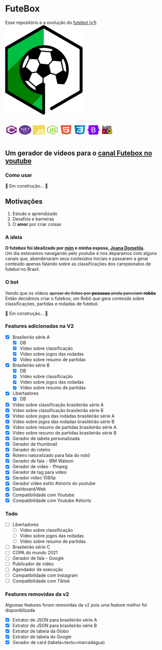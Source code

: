 
# FuteBox 
Esse repositório e a evolução do [futebot (v1)](https://github.com/michelsantana/futebot/)
<img src="https://github.com/michelsantana/futebox/blob/main/Futebox/Futebox/wwwroot/img/logo-1.png?raw=true" width="250">
<div style="display: inline_block"><br>
  <img align="center" alt="michel-csharp" height="30" width="40" src="https://raw.githubusercontent.com/devicons/devicon/master/icons/csharp/csharp-original.svg">
  <img align="center" alt="michel-dotnetcore" height="30" width="40" src="https://raw.githubusercontent.com/devicons/devicon/master/icons/dotnetcore/dotnetcore-original.svg">
  <img align="center" alt="michel-javascript" height="30" width="40" src="https://raw.githubusercontent.com/devicons/devicon/master/icons/javascript/javascript-plain.svg">
  <img align="center" alt="michel-nodejs" height="30" width="40" src="https://raw.githubusercontent.com/devicons/devicon/master/icons/nodejs/nodejs-plain.svg">
  <img align="center" alt="michel-html5" height="30" width="40" src="https://raw.githubusercontent.com/devicons/devicon/master/icons/html5/html5-original.svg">
  <img align="center" alt="michel-css3" height="30" width="40" src="https://raw.githubusercontent.com/devicons/devicon/master/icons/css3/css3-original.svg">
  <img align="center" alt="michel-css3" height="30" width="40" src="https://raw.githubusercontent.com/devicons/devicon/master/icons/bootstrap/bootstrap-original.svg">
  <img align="center" alt="michel-css3" height="30" width="40" src="https://raw.githubusercontent.com/devicons/devicon/master/icons/msdos/msdos-original.svg">
  <!--<img align="right" alt="Mchl-pic" height="150" style="border-radius:50px;" src="">-->
</div>
<br>



## Um gerador de vídeos para o [canal Futebox no youtube](https://www.youtube.com/channel/UCWs2h6plWKR8xCZM3ljNGRw)

### Como usar
🚧  Em construção...  🚧

## Motivações
1. Estudo e aprendizado
2. Desafios e barreiras
3. O **amor** por criar coisas 

### A ideia
**O futebox foi idealizado por [mim](https://www.linkedin.com/in/mchlsntn/) e minha esposa, [Joana Dometila](https://www.linkedin.com/in/joana-dometila/).**<br/>
Um dia estavamos navegando pelo youtube e nos deparamos com alguns canais que, 
abandonaram seus conteúdos iniciais e passaram a gerar conteúdo apenas falando 
sobre as classificações dos campeonatos de futebol no Brasil.

### O bot
Vendo que os vídeos ~~apesar de feitos por **pessoas** ainda pareciam **robôs**~~
Então decidimos criar o futebox; um Robô que gera conteúdo sobre classificações, partidas e rodadas de futebol.

🚧  Em construção...  🚧



### Features adicionadas na V2
- [x] Brasileirão série A 
    - [x] DB
    - [x] Vídeo sobre classificação
    - [x] Vídeo sobre jogos das rodadas
    - [x] Vídeo sobre resumo de partidas
- [x] Brasileirão série B 
    - [x] DB
    - [x] Vídeo sobre classificação
    - [x] Vídeo sobre jogos das rodadas
    - [x] Vídeo sobre resumo de partidas
- [x] Libertadores 
    - [x] DB
- [x] Vídeo sobre classificação brasileirão série A
- [x] Vídeo sobre classificação brasileirão série B
- [x] Vídeo sobre jogos das rodadas brasileirão série A
- [x] Vídeo sobre jogos das rodadas brasileirão série B
- [x] Vídeo sobre resumo de partidas brasileirão série A
- [x] Vídeo sobre resumo de partidas brasileirão série B
- [x] Gerador de tabela personalizada
- [x] Gerador de thumbnail
- [x] Gerador do roteiro
- [x] Roteiro naturalizado para fala do robô
- [x] Gerador de fala - IBM Watson
- [x] Gerador de vídeo - ffmpeg
- [x] Gerador de tag para vídeo
- [x] Gerador vídeo 1080p
- [x] Gerador vídeo estilo #shorts do youtube
- [x] Dashboard/Web 
- [x] Compatibilidade com Youtube
- [x] Compatibilidade com Youtube #shorts

### Todo
- [ ] Libertadores 
    - [ ] Vídeo sobre classificação
    - [ ] Vídeo sobre jogos das rodadas
    - [ ] Vídeo sobre resumo de partidas
- [ ] Brasileirão série C
- [ ] COPA do mundo 2021 
- [ ] Gerador de fala - Google 
- [ ] Publicador de vídeo
- [ ] Agendador de execução
- [ ] Compatibilidade com Instagram
- [ ] Compatibilidade com Tiktok

### Features removidas da v2 
Algumas features foram removidas da v2 pois uma feature melhor foi disponiblizada 
- [x] Extrator de JSON para brasileirão série A 
- [x] Extrator de JSON para brasileirão série B 
- [x] Extrator de tabela da Globo
- [x] Extrator de tabela do Google
- [x] Gerador de card (tabela+texto+marcadagua)